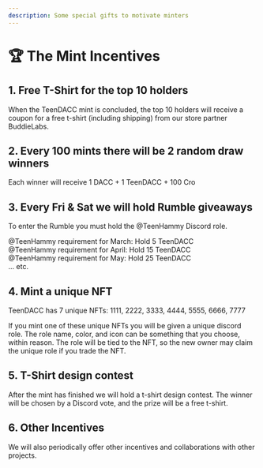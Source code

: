 ```yaml
---
description: Some special gifts to motivate minters
---
```


# 🏆 The Mint Incentives

## 1. Free T-Shirt for the top 10 holders

When the TeenDACC mint is concluded, the top 10 holders will receive a coupon for a free t-shirt (including shipping) from our store partner BuddieLabs.&#x20;

## 2. Every 100 mints there will be 2 random draw winners

Each winner will receive 1 DACC + 1 TeenDACC + 100 Cro

## 3. Every Fri & Sat we will hold Rumble giveaways

To enter the Rumble you must hold the @TeenHammy Discord role.

@TeenHammy requirement for March: Hold 5 TeenDACC\
@TeenHammy requirement for April: Hold 15 TeenDACC\
@TeenHammy requirement for May: Hold 25 TeenDACC\
… etc.

## 4. Mint a unique NFT

TeenDACC has 7 unique NFTs: 1111, 2222, 3333, 4444, 5555, 6666, 7777&#x20;

If you mint one of these unique NFTs you will be given a unique discord role. The role name, color, and icon can be something that you choose, within reason. The role will be tied to the NFT, so the new owner may claim the unique role if you trade the NFT.

## 5. T-Shirt design contest

After the mint has finished we will hold a t-shirt design contest. The winner will be chosen by a Discord vote, and the prize will be a free t-shirt.

## 6. Other Incentives

We will also periodically offer other incentives and collaborations with other projects.

## &#x20;
